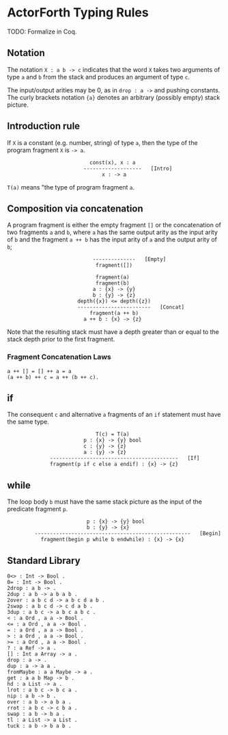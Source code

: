 # ActorForth Typing Rules
TODO: Formalize in Coq.
## Notation
The notation `X : a b -> c` indicates that the word `X` takes two
arguments of type `a` and `b` from the stack and produces an argument
of type `c`.

The input/output arities may be 0, as in `drop : a ->` and pushing
constants. The curly brackets notation `{a}` denotes an arbitrary
(possibly empty) stack picture.

## Introduction rule
If `X` is a constant (e.g. number, string) of type `a`, then the type
of the program fragment `X` is `-> a`.
```
                           const(x), x : a
                         -------------------   [Intro]
                               x : -> a
```

`T(a)` means "the type of program fragment `a`.
## Composition via concatenation
A program fragment is either the empty fragment `[]` or the concatenation
of two fragments `a` and `b`, where `a` has the same output arity as
the input arity of `b` and the fragment `a ++ b` has the input arity
of `a` and the output arity of `b`;
```
                            --------------   [Empty]
                             fragment([])

                             fragment(a)
                             fragment(b)
                            a : {x} -> {y}
                            b : {y} -> {z}
                       depth({x}) <= depth({z})
                       ------------------------   [Concat]
                           fragment(a ++ b)
                         a ++ b : {x} -> {z}
```
Note that the resulting stack must have a depth greater than or
equal to the stack depth prior to the first fragment.
### Fragment Concatenation Laws
```
a ++ [] = [] ++ a = a
(a ++ b) ++ c = a ++ (b ++ c).
```
## if
The consequent `c` and alternative `a` fragments of an `if` statement
must have the same type.
```
                             T(c) = T(a)
                         p : {x} -> {y} bool
                         c : {y} -> {z}
                         a : {y} -> {z}
              ------------------------------------------   [If]
              fragment(p if c else a endif) : {x} -> {z}
```
## while
The loop body `b` must have the same stack picture as the input of the
predicate fragment `p`.
```
                          p : {x} -> {y} bool
                          b : {y} -> {x}
         ---------------------------------------------------   [Begin]
           fragment(begin p while b endwhile) : {x} -> {x}
```

## Standard Library
```
0<> : Int -> Bool .
0= : Int -> Bool .
2drop : a b -> .
2dup : a b -> a b a b .
2over : a b c d -> a b c d a b .
2swap : a b c d -> c d a b .
3dup : a b c -> a b c a b c .
< : a Ord , a a -> Bool .
<= : a Ord , a a -> Bool .
= : a Ord , a a -> Bool .
> : a Ord , a a -> Bool .
>= : a Ord , a a -> Bool .
? : a Ref -> a .
[] : Int a Array -> a .
drop : a -> .
dup : a -> a a .
fromMaybe : a a Maybe -> a .
get : a a b Map -> b .
hd : a List -> a .
lrot : a b c -> b c a .
nip : a b -> b .
over : a b -> a b a .
rrot : a b c -> c b a .
swap : a b -> b a .
tl : a List -> a List .
tuck : a b -> b a b .
```
